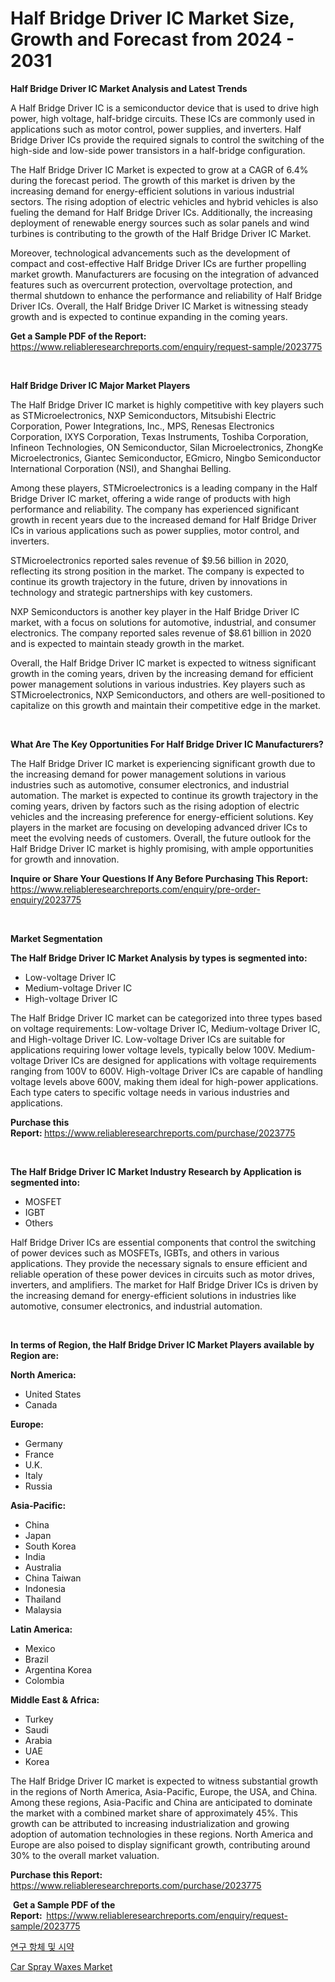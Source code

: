 <p><h1>Half Bridge Driver IC Market Size, Growth and Forecast from 2024 - 2031</h1></p><p><strong>Half Bridge Driver IC Market Analysis and Latest Trends</strong></p>
<p><p>A Half Bridge Driver IC is a semiconductor device that is used to drive high power, high voltage, half-bridge circuits. These ICs are commonly used in applications such as motor control, power supplies, and inverters. Half Bridge Driver ICs provide the required signals to control the switching of the high-side and low-side power transistors in a half-bridge configuration.</p><p>The Half Bridge Driver IC Market is expected to grow at a CAGR of 6.4% during the forecast period. The growth of this market is driven by the increasing demand for energy-efficient solutions in various industrial sectors. The rising adoption of electric vehicles and hybrid vehicles is also fueling the demand for Half Bridge Driver ICs. Additionally, the increasing deployment of renewable energy sources such as solar panels and wind turbines is contributing to the growth of the Half Bridge Driver IC Market.</p><p>Moreover, technological advancements such as the development of compact and cost-effective Half Bridge Driver ICs are further propelling market growth. Manufacturers are focusing on the integration of advanced features such as overcurrent protection, overvoltage protection, and thermal shutdown to enhance the performance and reliability of Half Bridge Driver ICs. Overall, the Half Bridge Driver IC Market is witnessing steady growth and is expected to continue expanding in the coming years.</p></p>
<p><strong>Get a Sample PDF of the Report:&nbsp;</strong> <a href="https://www.reliableresearchreports.com/enquiry/request-sample/2023775">https://www.reliableresearchreports.com/enquiry/request-sample/2023775</a></p>
<p>&nbsp;</p>
<p><strong>Half Bridge Driver IC Major Market Players</strong></p>
<p><p>The Half Bridge Driver IC market is highly competitive with key players such as STMicroelectronics, NXP Semiconductors, Mitsubishi Electric Corporation, Power Integrations, Inc., MPS, Renesas Electronics Corporation, IXYS Corporation, Texas Instruments, Toshiba Corporation, Infineon Technologies, ON Semiconductor, Silan Microelectronics, ZhongKe Microelectronics, Giantec Semiconductor, EGmicro, Ningbo Semiconductor International Corporation (NSI), and Shanghai Belling.</p><p>Among these players, STMicroelectronics is a leading company in the Half Bridge Driver IC market, offering a wide range of products with high performance and reliability. The company has experienced significant growth in recent years due to the increased demand for Half Bridge Driver ICs in various applications such as power supplies, motor control, and inverters.</p><p>STMicroelectronics reported sales revenue of $9.56 billion in 2020, reflecting its strong position in the market. The company is expected to continue its growth trajectory in the future, driven by innovations in technology and strategic partnerships with key customers.</p><p>NXP Semiconductors is another key player in the Half Bridge Driver IC market, with a focus on solutions for automotive, industrial, and consumer electronics. The company reported sales revenue of $8.61 billion in 2020 and is expected to maintain steady growth in the market.</p><p>Overall, the Half Bridge Driver IC market is expected to witness significant growth in the coming years, driven by the increasing demand for efficient power management solutions in various industries. Key players such as STMicroelectronics, NXP Semiconductors, and others are well-positioned to capitalize on this growth and maintain their competitive edge in the market.</p></p>
<p>&nbsp;</p>
<p><strong>What Are The Key Opportunities For Half Bridge Driver IC Manufacturers?</strong></p>
<p><p>The Half Bridge Driver IC market is experiencing significant growth due to the increasing demand for power management solutions in various industries such as automotive, consumer electronics, and industrial automation. The market is expected to continue its growth trajectory in the coming years, driven by factors such as the rising adoption of electric vehicles and the increasing preference for energy-efficient solutions. Key players in the market are focusing on developing advanced driver ICs to meet the evolving needs of customers. Overall, the future outlook for the Half Bridge Driver IC market is highly promising, with ample opportunities for growth and innovation.</p></p>
<p><strong>Inquire or Share Your Questions If Any Before Purchasing This Report:</strong> <a href="https://www.reliableresearchreports.com/enquiry/pre-order-enquiry/2023775">https://www.reliableresearchreports.com/enquiry/pre-order-enquiry/2023775</a></p>
<p>&nbsp;</p>
<p><strong>Market Segmentation</strong></p>
<p><strong>The Half Bridge Driver IC Market Analysis by types is segmented into:</strong></p>
<p><ul><li>Low-voltage Driver IC</li><li>Medium-voltage Driver IC</li><li>High-voltage Driver IC</li></ul></p>
<p><p>The Half Bridge Driver IC market can be categorized into three types based on voltage requirements: Low-voltage Driver IC, Medium-voltage Driver IC, and High-voltage Driver IC. Low-voltage Driver ICs are suitable for applications requiring lower voltage levels, typically below 100V. Medium-voltage Driver ICs are designed for applications with voltage requirements ranging from 100V to 600V. High-voltage Driver ICs are capable of handling voltage levels above 600V, making them ideal for high-power applications. Each type caters to specific voltage needs in various industries and applications.</p></p>
<p><strong>Purchase this Report:&nbsp;</strong><a href="https://www.reliableresearchreports.com/purchase/2023775">https://www.reliableresearchreports.com/purchase/2023775</a></p>
<p>&nbsp;</p>
<p><strong>The Half Bridge Driver IC Market Industry Research by Application is segmented into:</strong></p>
<p><ul><li>MOSFET</li><li>IGBT</li><li>Others</li></ul></p>
<p><p>Half Bridge Driver ICs are essential components that control the switching of power devices such as MOSFETs, IGBTs, and others in various applications. They provide the necessary signals to ensure efficient and reliable operation of these power devices in circuits such as motor drives, inverters, and amplifiers. The market for Half Bridge Driver ICs is driven by the increasing demand for energy-efficient solutions in industries like automotive, consumer electronics, and industrial automation.</p></p>
<p>&nbsp;</p>
<p><strong>In terms of Region, the Half Bridge Driver IC Market Players available by Region are:</strong></p>
<p>
    <p> <strong> North America: </strong>
        <ul>
            <li>United States</li>
            <li>Canada</li>
        </ul>
        </p> 
    <p> <strong> Europe: </strong>
        <ul>
            <li>Germany</li>
            <li>France</li>
            <li>U.K.</li>
            <li>Italy</li>
            <li>Russia</li>
        </ul>
        </p> 
    <p> <strong> Asia-Pacific: </strong>
        <ul>
            <li>China</li>
            <li>Japan</li>
            <li>South Korea</li>
            <li>India</li>
            <li>Australia</li>
            <li>China Taiwan</li>
            <li>Indonesia</li>
            <li>Thailand</li>
            <li>Malaysia</li>
        </ul>
        </p> 
    <p> <strong> Latin America: </strong>
        <ul>
            <li>Mexico</li>
            <li>Brazil</li>
            <li>Argentina Korea</li>
            <li>Colombia</li>
        </ul>
        </p> 
    <p> <strong> Middle East & Africa: </strong>
        <ul>
            <li>Turkey</li>
            <li>Saudi</li>
            <li>Arabia</li>
            <li>UAE</li>
            <li>Korea</li>
        </ul>
    </p>
    </p>
<p><p>The Half Bridge Driver IC market is expected to witness substantial growth in the regions of North America, Asia-Pacific, Europe, the USA, and China. Among these regions, Asia-Pacific and China are anticipated to dominate the market with a combined market share of approximately 45%. This growth can be attributed to increasing industrialization and growing adoption of automation technologies in these regions. North America and Europe are also poised to display significant growth, contributing around 30% to the overall market valuation.</p></p>
<p><strong>Purchase this Report: </strong><a href="https://www.reliableresearchreports.com/purchase/2023775">https://www.reliableresearchreports.com/purchase/2023775</a></p>
<p>&nbsp;<strong>Get a Sample PDF of the Report:&nbsp;&nbsp;</strong><a href="https://www.reliableresearchreports.com/enquiry/request-sample/2023775">https://www.reliableresearchreports.com/enquiry/request-sample/2023775</a></p>
<p><strong></strong></p>
<p><p><a href="https://medium.com/@bruiser75687/%EC%97%B0%EA%B5%AC-%ED%95%AD%EC%B2%B4-%EB%B0%8F-%EC%8B%9C%EC%95%BD-%EC%8B%9C%EC%9E%A5-%EA%B7%9C%EB%AA%A8-cagr-%ED%8A%B8%EB%A0%8C%EB%93%9C-2024-2030-8e5f9957dc25">연구 항체 및 시약</a></p><p><a href="https://carnation-joke-41f.notion.site/Car-Spray-Waxes-Market-Research-Report-Reveals-The-Latest-Trends-And-Opportunities-of-this-Market-fo-88279d7a9e6641e3a447abec5a49074f">Car Spray Waxes Market</a></p></p>